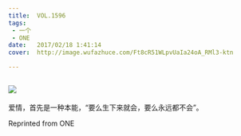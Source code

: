 ```yaml
---
title:	VOL.1596
tags:
 - 一个
 - ONE
date:	2017/02/18 1:41:14
cover:	http://image.wufazhuce.com/Ft8cR51WLpvUaIa24oA_RMl3-ktn

---
```

![](http://image.wufazhuce.com/Ft8cR51WLpvUaIa24oA_RMl3-ktn)
---

爱情，首先是一种本能，“要么生下来就会，要么永远都不会”。
 
Reprinted from ONE
